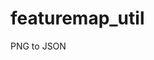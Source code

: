 # featuremap_util
PNG to JSON

<!-- 
docker run --name my_jsonify -v $HOME/git/jsonify:/app/input -itd jsonify_jsoniify
-->
